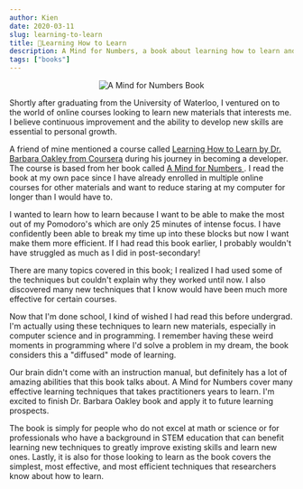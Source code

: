 ```yaml
---
author: Kien
date: 2020-03-11
slug: learning-to-learn
title: 📝Learning How to Learn
description: A Mind for Numbers, a book about learning how to learn and improving your ability to retain new concepts in any subject.
tags: ["books"]
---
```


   <div style="display:flex; justify-content:center">
        <img
            style={ width: `35%`, height: "auto" }
            alt="A Mind for Numbers Book"
            src="https://i.gr-assets.com/images/S/compressed.photo.goodreads.com/books/1575009552l/18693655._SY475_.jpg"
        />
    </div>

Shortly after graduating from the University of Waterloo, I ventured on to the world of online courses looking to learn new materials that interests me. I believe continuous improvement and the ability to develop new skills are essential to personal growth.

A friend of mine mentioned a course called <a href="https://www.coursera.org/learn/learning-how-to-learn" target="_blank">Learning How to Learn by Dr. Barbara Oakley from Coursera</a> during his journey in becoming a developer. The course is based from her book called <a href="https://www.goodreads.com/book/show/18693655-a-mind-for-numbers" target="_blank">A Mind for Numbers </a>. I read the book at my own pace since I have already enrolled in multiple online courses for other materials and want to reduce staring at my computer for longer than I would have to.

I wanted to learn how to learn because I want to be able to make the most out of my Pomodoro's which are only 25 minutes of intense focus. I have confidently been able to break my time up into these blocks but now I want make them more efficient. If I had read this book earlier, I probably wouldn't have struggled as much as I did in post-secondary!

There are many topics covered in this book; I realized I had used some of the techniques but couldn't explain why they worked until now. I also discovered many new techniques that I know would have been much more effective for certain courses.

Now that I'm done school, I kind of wished I had read this before undergrad. I'm actually using these techniques to learn new materials, especially in computer science and in programming. I remember having these weird moments in programming where I'd solve a problem in my dream, the book considers this a "diffused" mode of learning.

Our brain didn't come with an instruction manual, but definitely has a lot of amazing abilities that this book talks about. A Mind for Numbers cover many effective learning techniques that takes practitioners years to learn. I'm excited to finish Dr. Barbara Oakley book and apply it to future learning prospects.

The book is simply for people who do not excel at math or science or for professionals who have a background in STEM education that can benefit learning new techniques to greatly improve existing skills and learn new ones. Lastly, it is also for those looking to learn as the book covers the simplest, most effective, and most efficient techniques that researchers know about how to learn.
